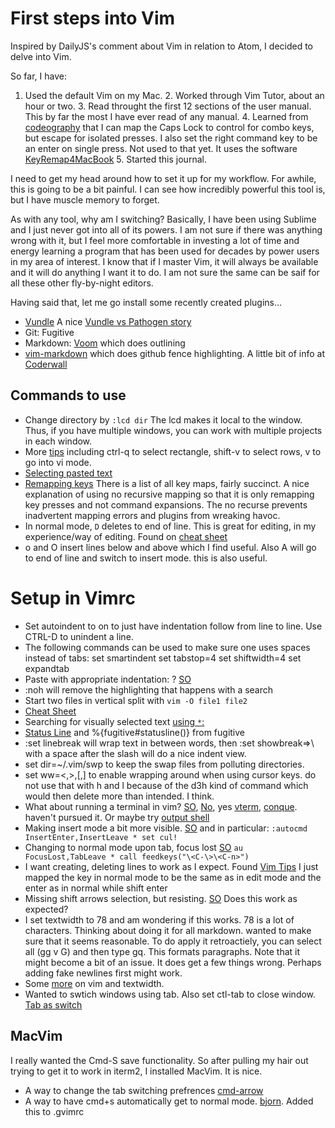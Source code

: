 # First steps into Vim

Inspired by DailyJS's comment about Vim in relation to Atom, I decided to delve
into Vim. 

So far, I have: 

1. Used the default Vim on my Mac.  2. Worked through Vim Tutor, about an hour
or two.  3. Read throught the first 12 sections of the user manual. This by far
the most I have ever read of any manual.  4. Learned from
[codeography](http://www.codeography.com/2013/06/26/remapping-caps-lock-was-only-the-beginning.html)
that I can map the Caps Lock to control for combo keys, but escape for isolated
presses. I also set the right command key to be an enter on single press. Not
used to that yet. It uses the software
[KeyRemap4MacBook](https://pqrs.org/macosx/keyremap4macbook/index.html.en) 5.
Started this journal.

I need to get my head around how to set it up for my workflow. For awhile, this
is going to be a bit painful. I can see how incredibly powerful this tool is,
but I have muscle memory to forget. 

As with any tool, why am I switching? Basically, I have been using Sublime and
I just never got into all of its powers. I am not sure if there was anything
wrong with it, but I feel more comfortable in investing a lot of time and
energy learning a program that has been used for decades by power users in my
area of interest. I know that if I master Vim, it will always be available and
it will do anything I want it to do. I am not sure the same can be saif for all
these other fly-by-night editors. 

Having said that, let me go install some recently created plugins... 

* [Vundle](https://github.com/gmarik/Vundle.vim)   A nice [Vundle vs Pathogen
story](http://jameslaicreative.com/moving-up-upgrading-from-pathogen-to-vundle/)
* Git:  Fugitive 
* Markdown:  [Voom](https://github.com/vim-voom/VOoM) which
does outlining 
* [vim-markdown](https://github.com/tpope/vim-markdown) which
does github fence highlighting. A little bit of info at
[Coderwall](https://coderwall.com/p/ftqcla)

## Commands to use

* Change directory by `:lcd dir` The lcd makes it local to the window. Thus, if
you have multiple windows, you can work with multiple projects in each window.
* More
[tips](http://stackoverflow.com/questions/1276403/simple-vim-commands-you-wish-youd-known-earlier)
including ctrl-q to select rectangle, shift-v to select rows, v to go into vi
mode.  
* [Selecting pasted
text](http://usevim.com/2014/02/14/selecting-put-text/) 
* [Remapping
keys](http://programmers.stackexchange.com/questions/42103/what-are-safe-keys-to-remap-in-vim)
There is a list of all key maps, fairly succinct.  A nice explanation of using
no recursive mapping so that it is only remapping key presses and not command
expansions. The no recurse prevents inadvertent mapping errors and plugins from
wreaking havoc.  
* In normal mode, `D` deletes to end of line. This is great
for editing, in my experience/way of editing. Found on [cheat
sheet](http://www.lagmonster.org/docs/vi.html) 
* o and O insert lines below and
above which I find useful. Also A will go to end of line and switch to insert
mode. this is also useful. 


# Setup in Vimrc

* Set autoindent to on to just have indentation follow from line to line. Use
CTRL-D to unindent a line.  
* The following commands can be used to make sure
one uses spaces instead of tabs: 
    set smartindent 
    set tabstop=4 set 
    shiftwidth=4
    set expandtab 
* Paste with appropriate indentation: ?
[SO](http://stackoverflow.com/questions/2514445/turning-off-auto-indent-when-pasting-text-into-vim)
* :noh will remove the highlighting that happens with a search 
* Start two
files in vertical split with   `vim -O file1 file2` 
* [Cheat
Sheet](http://bullium.com/support/vim.html) 
* Searching for visually selected
text [using `*`: ](http://vim.wikia.com/wiki/Search_for_visually_selected_text)
* [Status
Line](http://stackoverflow.com/questions/5375240/a-more-useful-statusline-in-vim)
and  %{fugitive#statusline()} from fugitive 
* :set linebreak will wrap text in
between words, then :set showbreak=>\ with a space after the slash will do a
nice indent view.  
* set dir=~/.vim/swp to keep the swap files from polluting
directories.  
* set ww=<,>,[,]  to enable wrapping around when using cursor
keys. do not use that with h and l because of the d3h kind of command which
would then delete more than intended. I think.  
* What about running a terminal
in vim?
[SO](http://stackoverflow.com/questions/1236563/how-to-run-a-terminal-inside-of-vim),
[No](http://vimdoc.sourceforge.net/htmldoc/tips.html#shell-window), yes
[vterm](https://github.com/sollidsnake/vterm),
[conque](https://code.google.com/p/conque/). haven't pursued it. Or maybe try
[output
shell](http://vim.wikia.com/wiki/Display_output_of_shell_commands_in_new_window)
* Making insert mode a bit more visible.
[SO](http://stackoverflow.com/questions/6488683/how-do-i-change-the-vim-cursor-in-insert-normal-mode)
and in particular: `:autocmd InsertEnter,InsertLeave * set cul!` 
* Changing to
normal mode upon tab, focus lost
[SO](http://superuser.com/questions/236534/change-to-normal-mode-when-macvim-goes-background)
`au FocusLost,TabLeave * call feedkeys("\<C-\>\<C-n>")` 
* I want creating,
deleting lines to work as I expect. Found [Vim
Tips](http://vim.wikia.com/wiki/Use_Return_and_Delete_keys_in_normal_mode_like_in_insert_mode)
I just mapped the <BS> key in normal mode to be the same as <BS> in edit mode
and the enter as in normal while shift enter 
* Missing shift arrows selection,
but resisting.
[SO](http://stackoverflow.com/questions/9721732/mapping-shift-arrows-to-selecting-characters-lines) 
Does this work as expected?
* I set textwidth to 78 and am wondering if this works. 78 is a lot of
  characters. Thinking about doing it for all markdown. wanted to make sure
  that it seems reasonable. To do apply it retroactiely, you can select all 
  (gg v G) and then type gq. This formats paragraphs. Note that it might 
  become a bit of an issue. It does get a few things wrong. Perhaps adding 
  fake newlines first might work.  
* Some [more](http://blog.ezyang.com/2010/03/vim-textwidth/) on vim and
  textwidth. 
* Wanted to swtich windows using tab. Also set ctl-tab to close window. 
[Tab as switch](http://vim.wikia.com/wiki/Use_tab_key_to_switch_windows_and_current_file_path)
   

## MacVim

I really wanted the Cmd-S save functionality. So after pulling my hair out
trying to get it to work in iterm2, I installed MacVim. It is nice.  

* A way to change the tab switching prefrences
[cmd-arrow](https://code.google.com/p/macvim/issues/detail?id=156)
* A way to have cmd+s automatically get to normal mode. [bjorn](http://vim.1045645.n5.nabble.com/Go-to-Normal-Mode-After-Before-Save-td1215378.html). Added this to .gvimrc 
